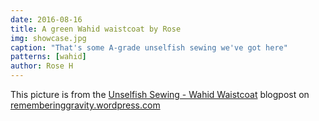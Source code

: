 ```yaml
---
date: 2016-08-16
title: A green Wahid waistcoat by Rose
img: showcase.jpg
caption: "That's some A-grade unselfish sewing we've got here"
patterns: [wahid]
author: Rose H
---
```


This picture is from the [Unselfish Sewing - Wahid Waistcoat](https://rememberinggravity.wordpress.com/2016/08/17/unselfish-sewing-wahid-waistcoat/)
blogpost on [rememberinggravity.wordpress.com](https://rememberinggravity.wordpress.com/)
